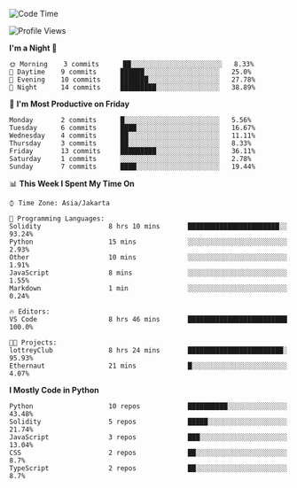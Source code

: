 <!--START_SECTION:waka-->
![Code Time](http://img.shields.io/badge/Code%20Time-1%2C361%20hrs%2018%20mins-blue)

![Profile Views](http://img.shields.io/badge/Profile%20Views-6-blue)

**I'm a Night 🦉** 

```text
🌞 Morning    3 commits      ██░░░░░░░░░░░░░░░░░░░░░░░   8.33% 
🌆 Daytime    9 commits      ██████░░░░░░░░░░░░░░░░░░░   25.0% 
🌃 Evening    10 commits     ███████░░░░░░░░░░░░░░░░░░   27.78% 
🌙 Night      14 commits     █████████░░░░░░░░░░░░░░░░   38.89%

```
📅 **I'm Most Productive on Friday** 

```text
Monday       2 commits      █░░░░░░░░░░░░░░░░░░░░░░░░   5.56% 
Tuesday      6 commits      ████░░░░░░░░░░░░░░░░░░░░░   16.67% 
Wednesday    4 commits      ██░░░░░░░░░░░░░░░░░░░░░░░   11.11% 
Thursday     3 commits      ██░░░░░░░░░░░░░░░░░░░░░░░   8.33% 
Friday       13 commits     █████████░░░░░░░░░░░░░░░░   36.11% 
Saturday     1 commits      ░░░░░░░░░░░░░░░░░░░░░░░░░   2.78% 
Sunday       7 commits      ████░░░░░░░░░░░░░░░░░░░░░   19.44%

```


📊 **This Week I Spent My Time On** 

```text
⌚︎ Time Zone: Asia/Jakarta

💬 Programming Languages: 
Solidity                 8 hrs 10 mins       ███████████████████████░░   93.24% 
Python                   15 mins             ░░░░░░░░░░░░░░░░░░░░░░░░░   2.93% 
Other                    10 mins             ░░░░░░░░░░░░░░░░░░░░░░░░░   1.91% 
JavaScript               8 mins              ░░░░░░░░░░░░░░░░░░░░░░░░░   1.55% 
Markdown                 1 min               ░░░░░░░░░░░░░░░░░░░░░░░░░   0.24%

🔥 Editors: 
VS Code                  8 hrs 46 mins       █████████████████████████   100.0%

🐱‍💻 Projects: 
lottreyClub              8 hrs 24 mins       ████████████████████████░   95.93% 
Ethernaut                21 mins             █░░░░░░░░░░░░░░░░░░░░░░░░   4.07%

```

**I Mostly Code in Python** 

```text
Python                   10 repos            ██████████░░░░░░░░░░░░░░░   43.48% 
Solidity                 5 repos             █████░░░░░░░░░░░░░░░░░░░░   21.74% 
JavaScript               3 repos             ███░░░░░░░░░░░░░░░░░░░░░░   13.04% 
CSS                      2 repos             ██░░░░░░░░░░░░░░░░░░░░░░░   8.7% 
TypeScript               2 repos             ██░░░░░░░░░░░░░░░░░░░░░░░   8.7%

```



<!--END_SECTION:waka-->

